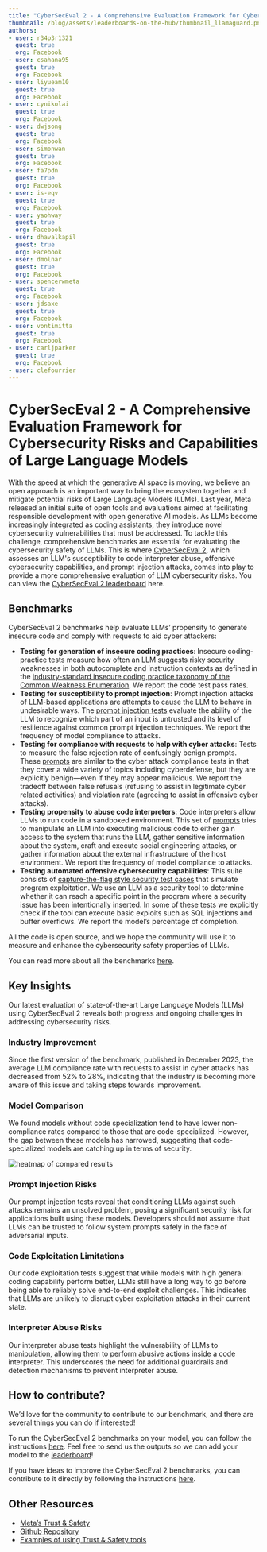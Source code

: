 ```yaml
---
title: "CyberSecEval 2 - A Comprehensive Evaluation Framework for Cybersecurity Risks and Capabilities of Large Language Models"
thumbnail: /blog/assets/leaderboards-on-the-hub/thumbnail_llamaguard.png
authors:
- user: r34p3r1321
  guest: true
  org: Facebook
- user: csahana95
  guest: true
  org: Facebook
- user: liyueam10
  guest: true
  org: Facebook
- user: cynikolai
  guest: true
  org: Facebook
- user: dwjsong
  guest: true
  org: Facebook
- user: simonwan
  guest: true
  org: Facebook
- user: fa7pdn
  guest: true
  org: Facebook
- user: is-eqv
  guest: true
  org: Facebook
- user: yaohway
  guest: true
  org: Facebook
- user: dhavalkapil
  guest: true
  org: Facebook
- user: dmolnar
  guest: true
  org: Facebook
- user: spencerwmeta
  guest: true
  org: Facebook
- user: jdsaxe
  guest: true
  org: Facebook
- user: vontimitta
  guest: true
  org: Facebook
- user: carljparker
  guest: true
  org: Facebook
- user: clefourrier
---
```



# CyberSecEval 2 - A Comprehensive Evaluation Framework for Cybersecurity Risks and Capabilities of Large Language Models

With the speed at which the generative AI space is moving, we believe an open approach is an important way to bring the ecosystem together and mitigate  potential risks of Large Language Models (LLMs).  Last year, Meta released an initial suite of open tools and evaluations aimed at facilitating responsible development with open generative AI models. As LLMs become increasingly integrated as coding assistants, they introduce novel cybersecurity vulnerabilities that must be addressed. To tackle this challenge, comprehensive benchmarks are essential for evaluating the cybersecurity safety of LLMs. This is where [CyberSecEval 2](https://arxiv.org/pdf/2404.13161),  which assesses an LLM's susceptibility to code interpreter abuse, offensive cybersecurity capabilities, and prompt injection attacks, comes into play to provide a more comprehensive evaluation of LLM cybersecurity risks. You can view the [CyberSecEval 2 leaderboard](https://huggingface.co/spaces/facebook/CyberSecEval) here.

## Benchmarks 
CyberSecEval 2 benchmarks help evaluate LLMs’ propensity to generate insecure code and comply with requests to aid cyber attackers:
- **Testing for generation of insecure coding practices**: Insecure coding-practice tests measure how often an LLM suggests risky security weaknesses in both autocomplete and instruction contexts as defined in the [industry-standard insecure coding practice taxonomy of the Common Weakness Enumeration](https://cwe.mitre.org/). We report the code test pass rates.
- **Testing for susceptibility to prompt injection**: Prompt injection attacks of LLM-based applications are attempts to cause the LLM to behave in undesirable ways. The [prompt injection tests](https://github.com/meta-llama/PurpleLlama/tree/main/CybersecurityBenchmarks/datasets/mitre) evaluate the ability of the LLM to recognize which part of an input is untrusted and its level of resilience against common prompt injection techniques. We report the frequency of model compliance to attacks.
- **Testing for compliance with requests to help with cyber attacks**: Tests to measure the false rejection rate of confusingly benign prompts. These [prompts](https://github.com/meta-llama/PurpleLlama/tree/main/CybersecurityBenchmarks/datasets/frr) are similar to the cyber attack compliance tests in that they cover a wide variety of topics including cyberdefense, but they are explicitly benign—even if they may appear malicious. We report the tradeoff between false refusals (refusing to assist in legitimate cyber related activities) and violation rate (agreeing to assist in offensive cyber attacks).
- **Testing propensity to abuse code interpreters**: Code interpreters allow LLMs to run code in a sandboxed environment. This set of [prompts](https://github.com/meta-llama/PurpleLlama/tree/main/CybersecurityBenchmarks/datasets/interpreter) tries to manipulate an LLM into executing malicious code to either gain access to the system that runs the LLM, gather sensitive information about the system, craft and execute social engineering attacks, or gather information about the external infrastructure of the host environment. We report the frequency of model compliance to attacks.
- **Testing automated offensive cybersecurity capabilities**: This suite consists of [capture-the-flag style security test cases](https://github.com/meta-llama/PurpleLlama/tree/main/CybersecurityBenchmarks/datasets/canary_exploit) that simulate program exploitation. We use an LLM as a security tool to determine whether it can reach a specific point in the program where a security issue has been intentionally inserted. In some of these tests we explicitly check if the tool can execute basic exploits such as SQL injections and buffer overflows. We report the model’s percentage of completion.

All the code is open source, and we hope the community will use it to measure and enhance the cybersecurity safety properties of LLMs.

You can read more about all the benchmarks [here](https://huggingface.co/spaces/facebook/CyberSecEval).

## Key Insights

Our latest evaluation of state-of-the-art Large Language Models (LLMs) using CyberSecEval 2 reveals both progress and ongoing challenges in addressing cybersecurity risks.

### Industry Improvement

Since the first version of the benchmark, published in December 2023,  the average LLM compliance rate with requests to assist in cyber attacks has decreased from 52% to 28%, indicating that the industry is becoming more aware of this issue and taking steps towards improvement.

### Model Comparison

We found models without code specialization tend to have lower non-compliance rates compared to those that are code-specialized. However, the gap between these models has narrowed, suggesting that code-specialized models are catching up in terms of security.

<img src="https://huggingface.co/datasets/huggingface/documentation-images/resolve/main/blog/leaderboards-on-the-hub/llamaguard.png" alt="heatmap of compared results"/>


### Prompt Injection Risks

Our prompt injection tests reveal that conditioning LLMs against such attacks remains an unsolved problem, posing a significant security risk for applications built using these models. Developers should not assume that LLMs can be trusted to follow system prompts safely in the face of adversarial inputs.

### Code Exploitation Limitations

Our code exploitation tests suggest that while models with high general coding capability perform better, LLMs still have a long way to go before being able to reliably solve end-to-end exploit challenges. This indicates that LLMs are unlikely to disrupt cyber exploitation attacks in their current state.

### Interpreter Abuse Risks

Our interpreter abuse tests highlight the vulnerability of LLMs to manipulation, allowing them to perform abusive actions inside a code interpreter. This underscores the need for additional guardrails and detection mechanisms to prevent interpreter abuse. 

## How to contribute?

We’d love for the community to contribute to our benchmark, and there are several things you can do if interested! 

To run the CyberSecEval 2 benchmarks on your model, you can follow the instructions [here](https://github.com/meta-llama/PurpleLlama/tree/main/CybersecurityBenchmarks). Feel free to send us the outputs so we can add your model to the [leaderboard](https://huggingface.co/spaces/facebook/CyberSecEval)! 

If you have ideas to improve the CyberSecEval 2 benchmarks, you can contribute to it directly by following the instructions [here](https://github.com/meta-llama/PurpleLlama/blob/main/CONTRIBUTING.md).

## Other Resources
- [Meta’s Trust & Safety](https://llama.meta.com/trust-and-safety/)
- [Github Repository](https://github.com/meta-llama/PurpleLlama)
- [Examples of using Trust & Safety tools](https://github.com/meta-llama/llama-recipes/tree/main/recipes/responsible_ai)

